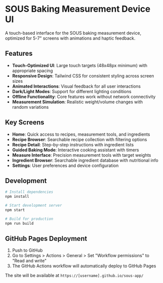 # SOUS Baking Measurement Device UI

A touch-based interface for the SOUS baking measurement device, optimized for 5-7" screens with animations and haptic feedback.

## Features

- **Touch-Optimized UI**: Large touch targets (48x48px minimum) with appropriate spacing
- **Responsive Design**: Tailwind CSS for consistent styling across screen sizes
- **Animated Interactions**: Visual feedback for all user interactions
- **Dark/Light Modes**: Support for different lighting conditions
- **Offline Functionality**: Core features work without network connectivity
- **Measurement Simulation**: Realistic weight/volume changes with random variations

## Key Screens

- **Home**: Quick access to recipes, measurement tools, and ingredients
- **Recipe Browser**: Searchable recipe collection with filtering options
- **Recipe Detail**: Step-by-step instructions with ingredient lists
- **Guided Baking Mode**: Interactive cooking assistant with timers
- **Measure Interface**: Precision measurement tools with target weights
- **Ingredient Browser**: Searchable ingredient database with nutritional info
- **Settings**: User preferences and device configuration

## Development

```bash
# Install dependencies
npm install

# Start development server
npm start

# Build for production
npm run build
```

## GitHub Pages Deployment

1. Push to GitHub
2. Go to Settings > Actions > General > Set "Workflow permissions" to "Read and write"
3. The GitHub Actions workflow will automatically deploy to GitHub Pages

The site will be available at `https://[username].github.io/sous-app/`
